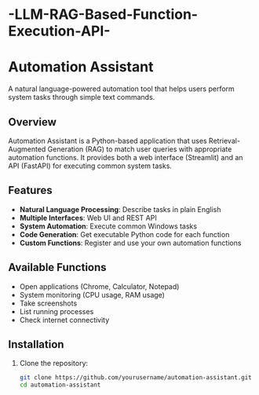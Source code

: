 # -LLM-RAG-Based-Function-Execution-API-
# Automation Assistant

A natural language-powered automation tool that helps users perform system tasks through simple text commands.

## Overview

Automation Assistant is a Python-based application that uses Retrieval-Augmented Generation (RAG) to match user queries with appropriate automation functions. It provides both a web interface (Streamlit) and an API (FastAPI) for executing common system tasks.

## Features

- **Natural Language Processing**: Describe tasks in plain English
- **Multiple Interfaces**: Web UI and REST API
- **System Automation**: Execute common Windows tasks
- **Code Generation**: Get executable Python code for each function
- **Custom Functions**: Register and use your own automation functions

## Available Functions

- Open applications (Chrome, Calculator, Notepad)
- System monitoring (CPU usage, RAM usage)
- Take screenshots
- List running processes
- Check internet connectivity

## Installation

1. Clone the repository:
   ```bash
   git clone https://github.com/yourusername/automation-assistant.git
   cd automation-assistant
